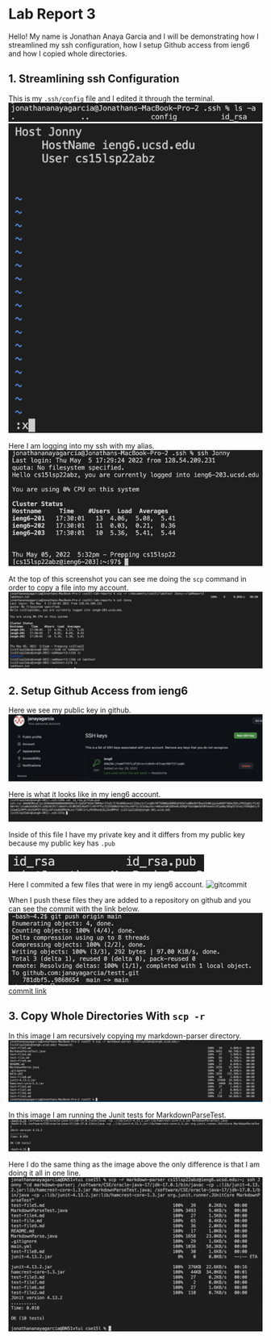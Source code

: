 # Lab Report 3

Hello! My name is Jonathan Anaya Garcia and I will be demonstrating how I streamlined my ssh configuration, how I setup Github access from ieng6 and how I copied whole directories.


## 1. Streamlining ssh Configuration

This is my `.ssh/config` file and I edited it through the terminal.
![configFile](configFile.png)
![EdittingConfig](EdittingConfig.png)

Here I am logging into my ssh with my alias.
![LogInSSH](LogInSSH.png)

At the top of this screenshot you can see me doing the `scp` command in order to copy a file into my account.
![copyingFile](copyingFile.png)


## 2. Setup Github Access from ieng6

Here we see my public key in github.
![keyInGithub](keyInGithub.png)

Here is what it looks like in my ieng6 account.
![keyInIeng6](keyInIeng6.png)

Inside of this file I have my private key and it differs from my public key because my public key has `.pub`

![privatekey](privatekey.png)

Here I commited a few files that were in my ieng6 account.
![gitcommit](fixcommmit.png)

When I push these files they are added to a repository on github and you can see the commit with the link below.
![gitPush](fixpush.png)
[commit link](https://github.com/janayagarcia/testt/commit/9868654a07002ece10b26139343f59f1a9fbc0d2)


## 3. Copy Whole Directories With `scp -r`

In this image I am recursively copying my markdown-parser directory.
![recursiveCopy](recursiveCopy.png)

In this image I am running the Junit tests for MarkdownParseTest.
![ranTest](ranTest.png)

Here I do the same thing as the image above the only difference is that I am doing it all in one line.
![allInOneLine](OfficialAllInOneLine.png)

